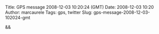 Title: GPS message 2008-12-03 10:20:24 (GMT)
Date: 2008-12-03 10:20
Author: marcaurele
Tags: gps, twitter
Slug: gps-message-2008-12-03-102024-gmt

<!--break-->

<div class="gmap" id="gmap_20081203_022024">
</div>
&&

